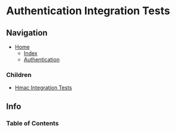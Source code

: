 # Authentication Integration Tests

## Navigation

* [Home](/README.md)
  * [Index](/docs/Index.md)
  * [Authentication](/src/Authentication/README.md)

### Children

* [Hmac Integration Tests](/src/AuthenticationIntegrationsTests/Hmac/README.md)

## Info

### Table of Contents
